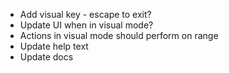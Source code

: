 - Add visual key - escape to exit?
- Update UI when in visual mode?
- Actions in visual mode should perform on range
- Update help text
- Update docs
